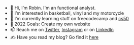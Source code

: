- 👋 Hi, I’m Robin. I'm an functional analyst.
- 👀 I’m interested in basketball, vinyl and my motorcycle
- 🌱 I’m currently learning stuff on freecodecamp and [cs50](https://github.com/me50/erdeebee)
- 🥅 2022 Goals: Create my own website
- 📫 Reach me on [Twitter](https://www.twitter.com/erdeebee), [Instagram](https://www.instagram.com/erdeebee/) or on [LinkedIn](https://www.linkedin.com/in/robindebruyn/)
- ✍️ Have you read my blog? Go find it [here](https://www.robindebruyn.com)

<!---
erdeebee/erdeebee is a ✨ special ✨ repository because its `README.md` (this file) appears on your GitHub profile.
You can click the Preview link to take a look at your changes.
--->
